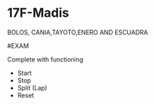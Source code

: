# 17F-Madis
BOLOS, CANIA,TAYOTO,ENERO AND ESCUADRA

#EXAM


Complete with functioning

- Start
- Stop
- Split (Lap)
- Reset
